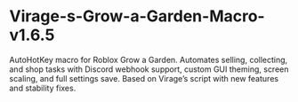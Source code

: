 # Virage-s-Grow-a-Garden-Macro-v1.6.5
AutoHotKey macro for Roblox Grow a Garden. Automates selling, collecting, and shop tasks with Discord webhook support, custom GUI theming, screen scaling, and full settings save. Based on Virage’s script with new features and stability fixes.
